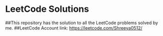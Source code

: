 # LeetCode Solutions
##This repository has the solution to all the LeetCode problems solved by me.
##LeetCode Account link: https://leetcode.com/Shreeya0512/

